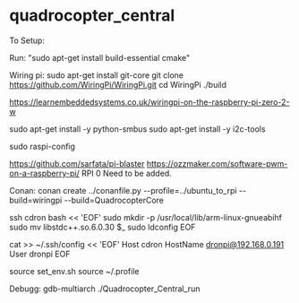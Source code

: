 # quadrocopter_central

To Setup:

Run:
"sudo apt-get install build-essential cmake" 

Wiring pi:
sudo apt-get install git-core
git clone https://github.com/WiringPi/WiringPi.git
cd WiringPi
./build

https://learnembeddedsystems.co.uk/wiringpi-on-the-raspberry-pi-zero-2-w



sudo apt-get install -y python-smbus
sudo apt-get install -y i2c-tools


sudo raspi-config

https://github.com/sarfata/pi-blaster
https://ozzmaker.com/software-pwm-on-a-raspberry-pi/
RPI 0 Need to be added.


Conan:
conan create ../conanfile.py --profile=../ubuntu_to_rpi --build=wiringpi --build=QuadrocopterCore


ssh cdron bash << 'EOF'
    sudo mkdir -p /usr/local/lib/arm-linux-gnueabihf
    sudo mv libstdc++.so.6.0.30 $_
    sudo ldconfig
EOF

cat >> ~/.ssh/config << 'EOF'
Host cdron
    HostName dronpi@192.168.0.191
    User dronpi
EOF

source set_env.sh 
source ~/.profile


Debugg: gdb-multiarch ./Quadrocopter_Central_run